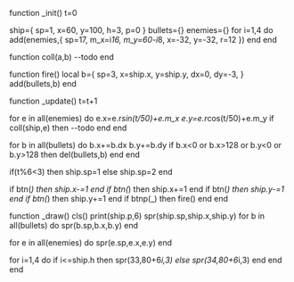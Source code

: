 function _init()
 t=0

 ship={
  sp=1,
  x=60,
  y=100,
  h=3,
  p=0
 }
 bullets={}
 enemies={}
 for i=1,4 do
  add(enemies,{
   sp=17,
   m_x=i*16,
   m_y=60-i*8,
   x=-32,
   y=-32,
   r=12
  })
 end
end

function coll(a,b)
 --todo
end

function fire()
 local b={
  sp=3,
  x=ship.x,
  y=ship.y,
  dx=0,
  dy=-3,
 }
 add(bullets,b)
end

function _update()
 t=t+1

 for e in all(enemies) do
  e.x=e.r*sin(t/50)+e.m_x
  e.y=e.r*cos(t/50)+e.m_y
  if coll(ship,e) then
   --todo
  end
 end
 
 for b in all(bullets) do
  b.x+=b.dx
  b.y+=b.dy
  if b.x<0 or b.x>128 or
   b.y<0 or b.y>128 then
   del(bullets,b)
  end
 end
 
 if(t%6<3) then
  ship.sp=1
 else
  ship.sp=2
 end
 
 if btn(_) then ship.x-=1 end
 if btn(_) then ship.x+=1 end
 if btn(_) then ship.y-=1 end
 if btn(_) then ship.y+=1 end
 if btnp(_) then fire() end
end

function _draw()
 cls()
 print(ship.p,6)
 spr(ship.sp,ship.x,ship.y)
 for b in all(bullets) do
  spr(b.sp,b.x,b.y)
 end
 
 for e in all(enemies) do
  spr(e.sp,e.x,e.y)
 end
 
 for i=1,4 do
  if i<=ship.h then
   spr(33,80+6*i,3)
  else
   spr(34,80+6*i,3)
  end
 end
end

